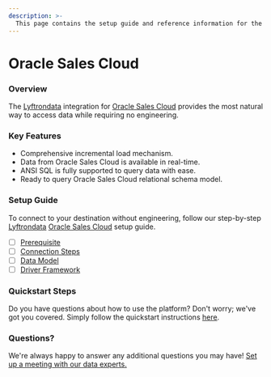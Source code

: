 ```yaml
---
description: >-
  This page contains the setup guide and reference information for the Oracle Sales Cloud source connector.
---
```


# Oracle Sales Cloud

### Overview

The [Lyftrondata](https://www.lyftrondata.com/) integration for [Oracle Sales Cloud](None) provides the most natural way to access data while requiring no engineering.

### Key Features

* Comprehensive incremental load mechanism.
* Data from Oracle Sales Cloud is available in real-time.&#x20;
* ANSI SQL is fully supported to query data with ease.
* Ready to query Oracle Sales Cloud relational schema model.

### Setup Guide

To connect to your destination without engineering, follow our step-by-step [Lyftrondata](https://www.lyftrondata.com/)  [Oracle Sales Cloud](None) setup guide.

* [ ] [Prerequisite](prerequisite.md)
* [ ] [Connection Steps](connection-steps.md)
* [ ] [Data Model](data-model/erd.md)
* [ ] [Driver Framework](driver-framework/)

### Quickstart Steps

Do you have questions about how to use the platform? Don't worry; we've got you covered. Simply follow the quickstart instructions [here](../README.md).

### Questions? <a href="#questions" id="questions"></a>

We're always happy to answer any additional questions you may have! [Set up a meeting with our data experts.](https://www.lyftrondata.com/book-a-meeting/)

